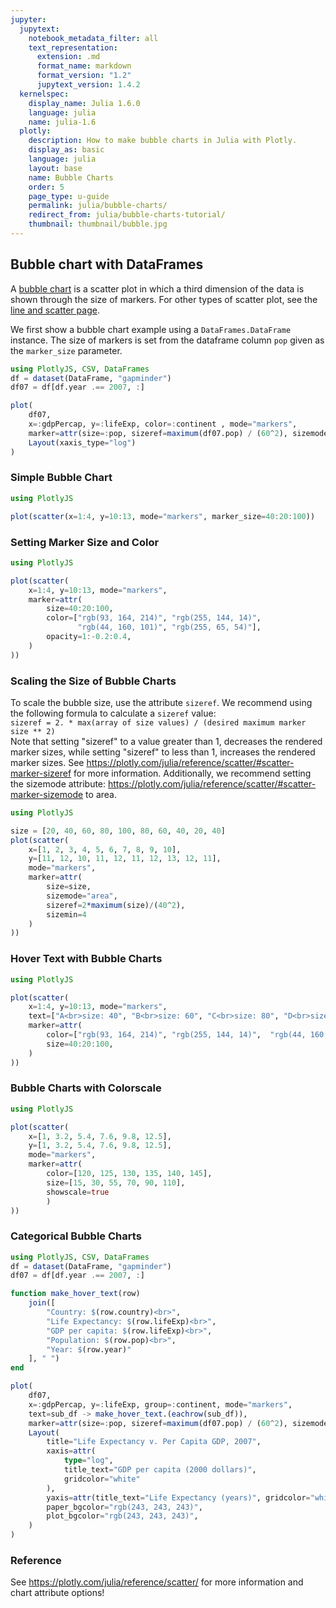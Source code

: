 ```yaml
---
jupyter:
  jupytext:
    notebook_metadata_filter: all
    text_representation:
      extension: .md
      format_name: markdown
      format_version: "1.2"
      jupytext_version: 1.4.2
  kernelspec:
    display_name: Julia 1.6.0
    language: julia
    name: julia-1.6
  plotly:
    description: How to make bubble charts in Julia with Plotly.
    display_as: basic
    language: julia
    layout: base
    name: Bubble Charts
    order: 5
    page_type: u-guide
    permalink: julia/bubble-charts/
    redirect_from: julia/bubble-charts-tutorial/
    thumbnail: thumbnail/bubble.jpg
---
```


## Bubble chart with DataFrames

A [bubble chart](https://en.wikipedia.org/wiki/Bubble_chart) is a scatter plot in which a third dimension of the data is shown through the size of markers. For other types of scatter plot, see the [line and scatter page](https://plotly.com/julia/line-and-scatter/).

We first show a bubble chart example using a `DataFrames.DataFrame` instance. The size of markers is set from the dataframe column `pop` given as the `marker_size` parameter.

```julia
using PlotlyJS, CSV, DataFrames
df = dataset(DataFrame, "gapminder")
df07 = df[df.year .== 2007, :]

plot(
    df07,
    x=:gdpPercap, y=:lifeExp, color=:continent , mode="markers",
    marker=attr(size=:pop, sizeref=maximum(df07.pop) / (60^2), sizemode="area"),
    Layout(xaxis_type="log")
)
```

### Simple Bubble Chart

```julia
using PlotlyJS

plot(scatter(x=1:4, y=10:13, mode="markers", marker_size=40:20:100))
```

### Setting Marker Size and Color

```julia
using PlotlyJS

plot(scatter(
    x=1:4, y=10:13, mode="markers",
    marker=attr(
        size=40:20:100,
        color=["rgb(93, 164, 214)", "rgb(255, 144, 14)",
               "rgb(44, 160, 101)", "rgb(255, 65, 54)"],
        opacity=1:-0.2:0.4,
    )
))
```

### Scaling the Size of Bubble Charts

To scale the bubble size, use the attribute `sizeref`. We recommend using the following formula to calculate a `sizeref` value:<br>
`sizeref = 2. * max(array of size values) / (desired maximum marker size ** 2)`<br>
Note that setting "sizeref" to a value greater than 1, decreases the rendered marker sizes, while setting "sizeref" to less than 1, increases the rendered marker sizes. See https://plotly.com/julia/reference/scatter/#scatter-marker-sizeref for more information.
Additionally, we recommend setting the sizemode attribute: https://plotly.com/julia/reference/scatter/#scatter-marker-sizemode to area.

```julia
using PlotlyJS

size = [20, 40, 60, 80, 100, 80, 60, 40, 20, 40]
plot(scatter(
    x=[1, 2, 3, 4, 5, 6, 7, 8, 9, 10],
    y=[11, 12, 10, 11, 12, 11, 12, 13, 12, 11],
    mode="markers",
    marker=attr(
        size=size,
        sizemode="area",
        sizeref=2*maximum(size)/(40^2),
        sizemin=4
    )
))
```

### Hover Text with Bubble Charts

```julia
using PlotlyJS

plot(scatter(
    x=1:4, y=10:13, mode="markers",
    text=["A<br>size: 40", "B<br>size: 60", "C<br>size: 80", "D<br>size: 100"],
    marker=attr(
        color=["rgb(93, 164, 214)", "rgb(255, 144, 14)",  "rgb(44, 160, 101)", "rgb(255, 65, 54)"],
        size=40:20:100,
    )
))
```

### Bubble Charts with Colorscale

```julia
using PlotlyJS

plot(scatter(
    x=[1, 3.2, 5.4, 7.6, 9.8, 12.5],
    y=[1, 3.2, 5.4, 7.6, 9.8, 12.5],
    mode="markers",
    marker=attr(
        color=[120, 125, 130, 135, 140, 145],
        size=[15, 30, 55, 70, 90, 110],
        showscale=true
        )
))
```

### Categorical Bubble Charts

```julia
using PlotlyJS, CSV, DataFrames
df = dataset(DataFrame, "gapminder")
df07 = df[df.year .== 2007, :]

function make_hover_text(row)
    join([
        "Country: $(row.country)<br>",
        "Life Expectancy: $(row.lifeExp)<br>",
        "GDP per capita: $(row.lifeExp)<br>",
        "Population: $(row.pop)<br>",
        "Year: $(row.year)"
    ], " ")
end

plot(
    df07,
    x=:gdpPercap, y=:lifeExp, group=:continent, mode="markers",
    text=sub_df -> make_hover_text.(eachrow(sub_df)),
    marker=attr(size=:pop, sizeref=maximum(df07.pop) / (60^2), sizemode="area"),
    Layout(
        title="Life Expectancy v. Per Capita GDP, 2007",
        xaxis=attr(
            type="log",
            title_text="GDP per capita (2000 dollars)",
            gridcolor="white"
        ),
        yaxis=attr(title_text="Life Expectancy (years)", gridcolor="white"),
        paper_bgcolor="rgb(243, 243, 243)",
        plot_bgcolor="rgb(243, 243, 243)",
    )
)
```

### Reference

See https://plotly.com/julia/reference/scatter/ for more information and chart attribute options!

